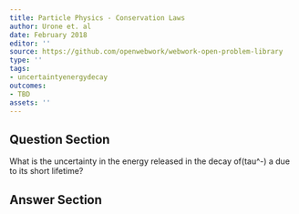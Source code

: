 ```yaml
---
title: Particle Physics - Conservation Laws
author: Urone et. al
date: February 2018
editor: ''
source: https://github.com/openwebwork/webwork-open-problem-library
type: ''
tags:
- uncertaintyenergydecay
outcomes:
- TBD
assets: ''
---
```


## Question Section 

What is the uncertainty in the energy released in the decay of(tau^-) a due to its short lifetime?


## Answer Section


